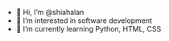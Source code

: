 - 👋 Hi, I’m @shiahalan
- 👀 I’m interested in software development
- 🌱 I’m currently learning Python, HTML, CSS
